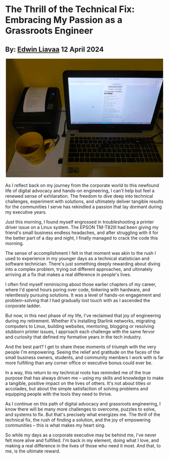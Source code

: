 # The Thrill of the Technical Fix: Embracing My Passion as a Grassroots Engineer
## By: [Edwin Liavaa](https://github.com/EdwinLiavaa) 12 April 2024

<p align="center">
 <img width="500" src="https://github.com/EdwinLiavaa/liavaa.space/blob/main/blog/20240412/pic.png">
</p>

As I reflect back on my journey from the corporate world to this newfound life of digital advocacy and hands-on engineering, I can't help but feel a renewed sense of exhilaration. The freedom to dive deep into technical challenges, experiment with solutions, and ultimately deliver tangible results for the communities I serve has rekindled a passion that lay dormant during my executive years.

Just this morning, I found myself engrossed in troubleshooting a printer driver issue on a Linux system. The EPSON TM-T82III had been giving my friend's small business endless headaches, and after struggling with it for the better part of a day and night, I finally managed to crack the code this morning.

The sense of accomplishment I felt in that moment was akin to the rush I used to experience in my younger days as a technical statistician and software technician. There's just something deeply rewarding about diving into a complex problem, trying out different approaches, and ultimately arriving at a fix that makes a real difference in people's lives.

I often find myself reminiscing about those earlier chapters of my career, where I'd spend hours poring over code, tinkering with hardware, and relentlessly pursuing solutions. It was a level of hands-on engagement and problem-solving that I had gradually lost touch with as I ascended the corporate ladder.

But now, in this next phase of my life, I've reclaimed that joy of engineering during my retirement. Whether it's installing Starlink networks, migrating computers to Linux, building websites, mentoring, blogging or resolving stubborn printer issues, I approach each challenge with the same fervor and curiosity that defined my formative years in the tech industry.

And the best part? I get to share these moments of triumph with the very people I'm empowering. Seeing the relief and gratitude on the faces of the small business owners, students, and community members I work with is far more fulfilling than any corner office or executive bonus could ever be.

In a way, this return to my technical roots has reminded me of the true purpose that has always driven me – using my skills and knowledge to make a tangible, positive impact on the lives of others. It's not about titles or accolades, but about the simple satisfaction of solving problems and equipping people with the tools they need to thrive.

As I continue on this path of digital advocacy and grassroots engineering, I know there will be many more challenges to overcome, puzzles to solve, and systems to fix. But that's precisely what energizes me. The thrill of the technical fix, the rush of finding a solution, and the joy of empowering communities – this is what makes my heart sing.

So while my days as a corporate executive may be behind me, I've never felt more alive and fulfilled. I'm back in my element, doing what I love, and making a real difference in the lives of those who need it most. And that, to me, is the ultimate reward.